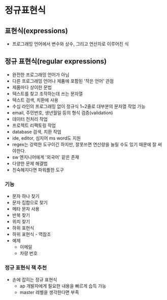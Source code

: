 # 정규표현식

## 표현식(expressions)

- 프로그래밍 언어에서 변수와 상수, 그리고 연산자로 이루어진 식

## 정규 표현식(regular expressions)

- 완전한 프로그래밍 언어가 아님
- 다른 프로그래밍 언어나 제품에 포함된 '작은 언어' 관점
- 제품마다 상이한 문법
- 텍스트를 찾고 조작하는데 쓰는 문자열
- 텍스트 검색, 치환에 사용
- 수십 라인의 프로그래밍 없이 정규식 1~2줄로 대부분의 문자열 작업 가능
- email, 주민번호, 생년월일 등의 형식 검증(validation)
- 데이터 전처리 작업
- 프로젝트 리팩토링 작업
- database 검색, 치환 작업
- ide, editor, 심지어 ms word도 지원
- regex는 강력한 도구이긴 하지만, 잘못쓰면 연산량을 늘릴 수도 있기 때문에 잘 써야한다.
- sw 엔지니어에게 '외국어' 같은 존재
- 다양한 문제 해결법
- 친숙해지다면 파워풀한 도구

### 기능

- 문자 하나 찾기
- 문자 집합으로 찾기
- 메타 문자 사용
- 반복 찾기
- 위치 찾기
- 하위 표현식
- 하위 표현식 - 역참조
- 예제
  - 이메일
  - 차량 번호

### 정규 표현식 책 추천

- 손에 잡히는 정규 표현식
  - ap 개발자에게 필요한 내용을 빠르게 습득 가능
  - master 레벨을 생각한다면 부족